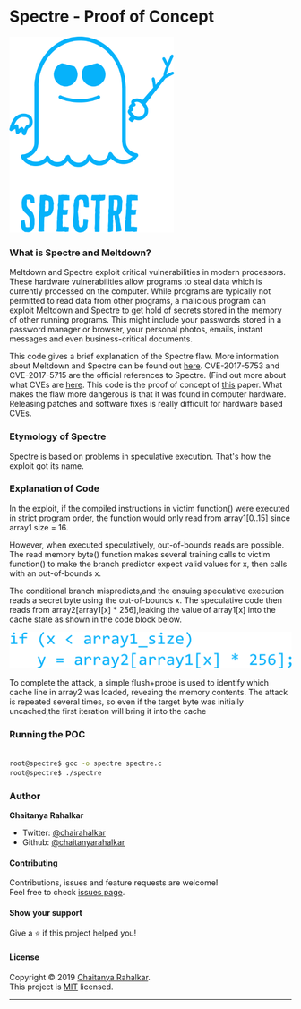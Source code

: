 # Spectre - Proof of Concept

<img src="spectre-text.png" height="350">

### What is Spectre and Meltdown? 

Meltdown and Spectre exploit critical vulnerabilities in modern processors. These hardware vulnerabilities allow programs to steal data which is currently processed on the computer. While programs are typically not permitted to read data from other programs, a malicious program can exploit Meltdown and Spectre to get hold of secrets stored in the memory of other running programs. This might include your passwords stored in a password manager or browser, your personal photos, emails, instant messages and even business-critical documents.

This code gives a brief explanation of the Spectre flaw. More information about Meltdown and Spectre can be found out [here](http://meltdownattack.com). CVE-2017-5753 and CVE-2017-5715 are the official references to Spectre. (Find out more about what CVEs are [here](https://chaitanyarahalkar.000webhostapp.com/exploits-vulnerabilities-with-introduction-to-metasploit/). This code is the proof of concept of [this](https://arxiv.org/abs/1801.01203) paper. What makes the flaw more dangerous is that it was found in computer hardware. Releasing patches and software fixes is really difficult for hardware based CVEs. 

### Etymology of Spectre 

Spectre is based on problems in speculative execution. That's how the exploit got its name. 

### Explanation of Code

In the exploit, if the compiled instructions in victim function() were executed in strict program order, the function would only read from array1[0..15] since array1 size = 16.

However, when executed speculatively, out-of-bounds reads are possible. The read memory byte() function makes several training calls to victim function() to make the branch predictor expect valid values for x, then calls
with an out-of-bounds x. 

The conditional branch mispredicts,and the ensuing speculative execution reads a secret byte using the out-of-bounds x. 
The speculative code then reads from array2[array1[x] * 256],leaking the value of array1[x] into the cache state as shown in the code block below.

<img src="spectre-code.png" width="620"></img>

To complete the attack, a simple flush+probe is used to identify which cache line in array2 was loaded, reveaing the memory contents. The attack is repeated several
times, so even if the target byte was initially uncached,the first iteration will bring it into the cache

### Running the POC 

```bash

root@spectre$ gcc -o spectre spectre.c
root@spectre$ ./spectre

```
### Author

 **Chaitanya Rahalkar**

* Twitter: [@chairahalkar](https://twitter.com/chairahalkar)
* Github: [@chaitanyarahalkar](https://github.com/chaitanyarahalkar)

#### Contributing

Contributions, issues and feature requests are welcome!<br />Feel free to check [issues page](https://github.com/chaitanyarahalkar/transaction-system/issues).

#### Show your support

Give a ⭐️ if this project helped you!

#### License

Copyright © 2019 [Chaitanya Rahalkar](https://github.com/chaitanyarahalkar).<br />
This project is [MIT](https://github.com/chaitanyarahalkar/Spectre-POC/blob/master/LICENSE) licensed.
***
